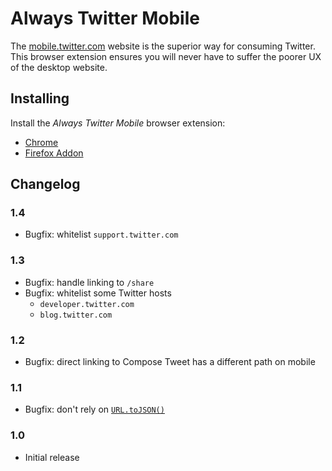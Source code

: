 # Always Twitter Mobile

The [mobile.twitter.com](https://mobile.twitter.com) website is the superior way for consuming Twitter. This browser extension ensures you will never have to suffer the poorer UX of the desktop website.

## Installing

Install the *Always Twitter Mobile* browser extension:

- [Chrome](https://chrome.google.com/webstore/detail/always-twitter-mobile/hlllkhnplkipaaaiiebbahkigjkdepmk)
- [Firefox Addon](https://addons.mozilla.org/en-GB/firefox/addon/always-twitter-mobile/)

## Changelog

### 1.4

- Bugfix: whitelist `support.twitter.com`

### 1.3

- Bugfix: handle linking to `/share`
- Bugfix: whitelist some Twitter hosts
  - `developer.twitter.com`
  - `blog.twitter.com`

### 1.2

- Bugfix: direct linking to Compose Tweet has a different path on mobile

### 1.1

- Bugfix: don't rely on [`URL.toJSON()`](https://developer.mozilla.org/en-US/docs/Web/API/URL/toJSON)

### 1.0

- Initial release
